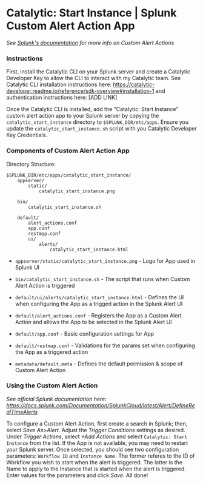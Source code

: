 # Catalytic: Start Instance | Splunk Custom Alert Action App

_See [Splunk's documentation](https://docs.splunk.com/Documentation/Splunk/8.0.0/AdvancedDev/ModAlertsIntro) for more info on Custom Alert Actions_

### Instructions

First, install the Catalytic CLI on your Splunk server and create a Catalytic Developer Key to allow the CLI to interact with my Catalytic team. See Catalytic CLI installation instructions here: https://catalytic-developer.readme.io/reference/sdk-overview#installation-1 and authentication instructions here: [ADD LINK]

Once the Catalytic CLI is installed, add the "Catalytic: Start Instance" custom alert action app to your Splunk server by copying the `catalytic_start_instance` directory to `$SPLUNK_DIR/etc/apps`. Ensure you update the `catalytic_start_instance.sh` script with you Catalytic Developer Key Credentials.

### Components of Custom Alert Action App


Directory Structure:
```
$SPLUNK_DIR/etc/apps/catalytic_start_instance/
    appserver/
        static/
            catalytic_start_instance.png

    bin/
        catalytic_start_instance.sh

    default/
        alert_actions.conf
        app.conf
        restmap.conf
        ui/
            alerts/
                catalytic_start_instance.html
```



- `appserver/static/catalytic_start_instance.png` - Logo for App used in Splunk UI

- `bin/catalytic_start_instance.sh` - The script that runs when Custom Alert Action is triggered

- `default/ui/alerts/catalytic_start_instance.html` - Defines the UI when configuring the App as a trigged action in the Splunk Alert UI

- `default/alert_actions.conf` - Registers the App as a Custom Alert Action and allows the App to be selected in the Splunk Alert UI

- `default/app.conf` - Basic configuration settings for App

- `default/restmap.conf` - Validations for the params set when configuring the App as a triggered action

- `metadata/default.meta` - Defines the default permission & scope of Custom Alert Action


### Using the Custom Alert Action

_See official Splunk documentation here: https://docs.splunk.com/Documentation/SplunkCloud/latest/Alert/DefineRealTimeAlerts_

To configure a Custom Alert Action, first create a search in Splunk; then, select *Save As*>*Alert*. Adjust the *Trigger Conditions* settings as desired. Under *Trigger Actions*, select *+Add Actions* and select `Catalytic: Start Instance` from the list. If the App is not available, you may need to restart your Splunk server. Once selected, you should see two configuration parameters: `Workflow ID` and `Instance Name`. The former referes to the ID of Workflow you wish to start when the alert is triggered. The latter is the Name to apply to the Instance that is started when the alert is triggered. Enter values for the parameters and click *Save*. All done!




